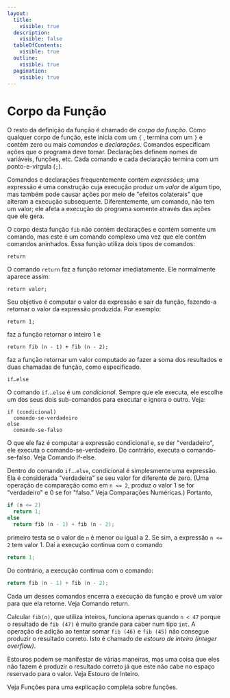 ```yaml
---
layout:
  title:
    visible: true
  description:
    visible: false
  tableOfContents:
    visible: true
  outline:
    visible: true
  pagination:
    visible: true
---
```


# Corpo da Função

O resto da definição da função é chamado de _corpo da função_. Como qualquer corpo de função, este inicia com um `{` , termina com um `}` e contém zero ou mais _comandos_ e _declarações_. Comandos especificam ações que o programa deve tomar. Declarações definem nomes de variáveis, funções, etc. Cada comando e cada declaração termina com um ponto-e-vírgula (`;`).

Comandos e declarações frequentemente contém _expressões_; uma expressão é uma construção cuja execução produz um _valor_ de algum tipo, mas também pode causar ações por meio de "efeitos colaterais" que alteram a execução subsequente. Diferentemente, um comando, não tem um valor; ele afeta a execução do programa somente através das ações que ele gera.

O corpo desta função `fib` não contém declarações e contém somente um comando, mas este é um comando complexo uma vez que ele contém comandos aninhados. Essa função utiliza dois tipos de comandos:

`return`&#x20;

O comando `return` faz a função retornar imediatamente. Ele normalmente aparece assim:

```
return valor;
```

Seu objetivo é computar o valor da expressão e sair da função, fazendo-a retornar o valor da expressão produzida. Por exemplo:

```
return 1;
```

faz a função retornar o inteiro 1 e

```
return fib (n - 1) + fib (n - 2);
```

faz a função retornar um valor computado ao fazer a soma dos resultados e duas chamadas de função, como especificado.

`if…else`

O comando `if`…`else` é um _condicional_. Sempre que ele executa, ele escolhe um dos seus dois sub-comandos para executar e ignora o outro. Veja:

```
if (condicional)
  comando-se-verdadeiro
else
  comando-se-falso
```

O que ele faz é computar a expressão condicional e, se der "verdadeiro", ele executa o comando-se-verdadeiro. Do contrário, executa o comando-se-falso. Veja Comando if-else.

Dentro do comando `if`…`else`, condicional é simplesmente uma expressão. Ela é considerada "verdadeira" se seu valor for diferente de zero. (Uma operação de comparação como em `n <= 2`, produz o valor 1 se for "verdadeiro" e 0 se for "falso.” Veja Comparações Numéricas.) Portanto,

```c
if (n <= 2)
  return 1;
else
  return fib (n - 1) + fib (n - 2);
```

primeiro testa se o valor de `n` é menor ou igual a 2. Se sim, a expressão `n <= 2` tem valor 1. Daí a execução continua com o comando

```c
return 1;
```

Do contrário, a execução continua com o comando:

```c
return fib (n - 1) + fib (n - 2);
```

Cada um desses comandos encerra a execução da função e provê um valor para que ela retorne. Veja Comando return.

Calcular `fib(n)`, que utiliza inteiros, funciona apenas quando `n < 47` porque o resultado de `fib (47)` é muito grande para caber num tipo `int`. A operação de adição ao tentar somar `fib (46)` e `fib (45)` não consegue produzir o resultado correto. Isto é chamado de _estouro de inteiro (integer overflow)_.

Estouros podem se manifestar de várias maneiras, mas uma coisa que eles não fazem é produzir o resultado correto já que este não cabe no espaço reservado para o valor. Veja Estouro de Inteiro.

Veja Funções para uma explicação completa sobre funções.
